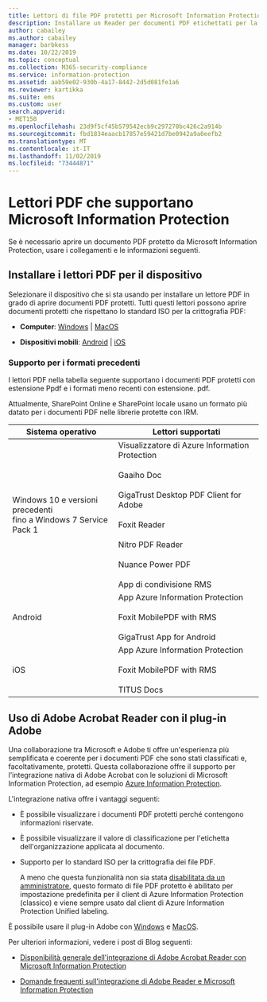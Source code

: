 ```yaml
---
title: Lettori di file PDF protetti per Microsoft Information Protection
description: Installare un Reader per documenti PDF etichettati per la classificazione e la protezione
author: cabailey
ms.author: cabailey
manager: barbkess
ms.date: 10/22/2019
ms.topic: conceptual
ms.collection: M365-security-compliance
ms.service: information-protection
ms.assetid: aab59e02-930b-4a17-8442-2d5d081fe1a6
ms.reviewer: kartikka
ms.suite: ems
ms.custom: user
search.appverid:
- MET150
ms.openlocfilehash: 23d9f5cf45b579542ecb9c297270bc426c2a914b
ms.sourcegitcommit: fbd1834eaacb17857e59421d7be0942a9a0eefb2
ms.translationtype: MT
ms.contentlocale: it-IT
ms.lasthandoff: 11/02/2019
ms.locfileid: "73444871"
---
```

# <a name="pdf-readers-that-support-microsoft-information-protection"></a>Lettori PDF che supportano Microsoft Information Protection

Se è necessario aprire un documento PDF protetto da Microsoft Information Protection, usare i collegamenti e le informazioni seguenti.

## <a name="install-pdf-readers-for-your-device"></a>Installare i lettori PDF per il dispositivo

Selezionare il dispositivo che si sta usando per installare un lettore PDF in grado di aprire documenti PDF protetti. Tutti questi lettori possono aprire documenti protetti che rispettano lo standard ISO per la crittografia PDF:

- **Computer**: [Windows](protected-pdf-readers-windows.md) | [MacOS](protected-pdf-readers-mac.md)

- **Dispositivi mobili**: [Android](protected-pdf-readers-android.md) | [iOS](protected-pdf-readers-ios.md)

### <a name="support-for-previous-formats"></a>Supporto per i formati precedenti

I lettori PDF nella tabella seguente supportano i documenti PDF protetti con estensione Ppdf e i formati meno recenti con estensione. pdf. 

Attualmente, SharePoint Online e SharePoint locale usano un formato più datato per i documenti PDF nelle librerie protette con IRM.


|Sistema operativo|Lettori supportati|
|----------------|-----------------------------------|
|Windows 10 e versioni precedenti<br />fino a Windows 7 Service Pack 1|Visualizzatore di Azure Information Protection<br /><br />Gaaiho Doc<br /><br />GigaTrust Desktop PDF Client for Adobe<br /><br />Foxit Reader<br /><br />Nitro PDF Reader<br /><br /> Nuance Power PDF<br /><br />App di condivisione RMS|
|Android|App Azure Information Protection<br /><br />Foxit MobilePDF with RMS<br /><br />GigaTrust App for Android|
|iOS|App Azure Information Protection<br /><br />Foxit MobilePDF with RMS<br /><br />TITUS Docs|

## <a name="using-adobe-acrobat-reader-with-the-adobe-plug-in"></a>Uso di Adobe Acrobat Reader con il plug-in Adobe

Una collaborazione tra Microsoft e Adobe ti offre un'esperienza più semplificata e coerente per i documenti PDF che sono stati classificati e, facoltativamente, protetti. Questa collaborazione offre il supporto per l'integrazione nativa di Adobe Acrobat con le soluzioni di Microsoft Information Protection, ad esempio [Azure Information Protection](../what-is-information-protection.md). 

L'integrazione nativa offre i vantaggi seguenti:

- È possibile visualizzare i documenti PDF protetti perché contengono informazioni riservate.

- È possibile visualizzare il valore di classificazione per l'etichetta dell'organizzazione applicata al documento.

- Supporto per lo standard ISO per la crittografia dei file PDF.
    
    A meno che questa funzionalità non sia stata [disabilitata da un amministratore](client-admin-guide-customizations.md#dont-protect-pdf-files-by-using-the-iso-standard-for-pdf-encryption), questo formato di file PDF protetto è abilitato per impostazione predefinita per il client di Azure Information Protection (classico) e viene sempre usato dal client di Azure Information Protection Unified labeling.

È possibile usare il plug-in Adobe con [Windows](protected-pdf-readers-windows.md) e [MacOS](protected-pdf-readers-mac.md).

Per ulteriori informazioni, vedere i post di Blog seguenti: 

- [Disponibilità generale dell'integrazione di Adobe Acrobat Reader con Microsoft Information Protection](https://techcommunity.microsoft.com/t5/Azure-Information-Protection/General-Availability-of-Adobe-Acrobat-Reader-Integration-with/ba-p/298396)

- [Domande frequenti sull'integrazione di Adobe Reader e Microsoft Information Protection](https://techcommunity.microsoft.com/t5/Microsoft-Information-Protection/Adobe-reader-and-Microsoft-Information-Protection-integration/ba-p/482219)

